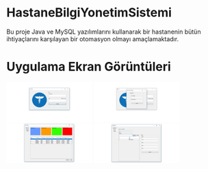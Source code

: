 # HastaneBilgiYonetimSistemi
Bu proje Java ve MySQL yazılımlarını kullanarak bir hastanenin bütün ihtiyaçlarını karşılayan bir otomasyon olmayı amaçlamaktadır.

# Uygulama Ekran Görüntüleri
<p>
<a href="https://github.com/hussamdurak/HastaneBilgiYonetimSistemi/blob/master/ekran_goruntuleri/1.png" target="_blank">
<img src="https://github.com/hussamdurak/HastaneBilgiYonetimSistemi/blob/master/ekran_goruntuleri/1.png" width="200" style="max-width:100%;"></a>
  
<a href="https://github.com/hussamdurak/HastaneBilgiYonetimSistemi/blob/master/ekran_goruntuleri/2.png" target="_blank">
<img src="https://github.com/hussamdurak/HastaneBilgiYonetimSistemi/blob/master/ekran_goruntuleri/2.png" width="200" style="max-width:100%;"></a>

<a href="https://github.com/hussamdurak/HastaneBilgiYonetimSistemi/blob/master/ekran_goruntuleri/3.png" target="_blank">
<img src="https://github.com/hussamdurak/HastaneBilgiYonetimSistemi/blob/master/ekran_goruntuleri/3.png" width="200" style="max-width:100%;"></a>

<a href="https://github.com/hussamdurak/HastaneBilgiYonetimSistemi/blob/master/ekran_goruntuleri/4.png" target="_blank">
<img src="https://github.com/hussamdurak/HastaneBilgiYonetimSistemi/blob/master/ekran_goruntuleri/4.png" width="200" style="max-width:100%;"></a>
